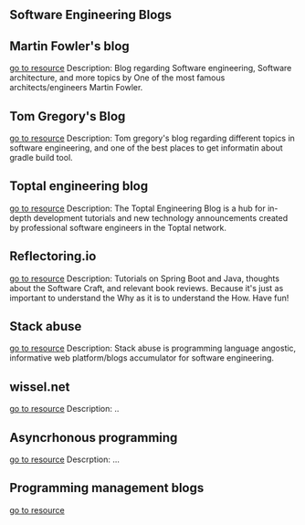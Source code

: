## Software Engineering Blogs

## Martin Fowler's blog
[go to resource](https://martinfowler.com/)
	Description: Blog regarding Software engineering, Software architecture, and more topics by One of the most famous architects/engineers Martin Fowler.

## Tom Gregory's Blog
[go to resource](https://tomgregory.com/)
	Description: Tom gregory's blog regarding different topics in software engineering, and one of the best places to get informatin about gradle build tool.

## Toptal engineering blog
[go to resource](https://www.toptal.com/developers/blog)
	Description: The Toptal Engineering Blog is a hub for in-depth development tutorials and new technology announcements created by professional software engineers in the Toptal network.

## Reflectoring.io
[go to resource](https://reflectoring.io/)
	Description: Tutorials on Spring Boot and Java, thoughts about the Software Craft, and relevant book reviews. Because it's just as important to understand the Why as it is to understand the How. Have fun!

## Stack abuse
[go to resource](https://stackabuse.com/)
	Description: Stack abuse is programming language angostic, informative web platform/blogs accumulator for software engineering.

## wissel.net
[go to resource](https://wissel.net/)
	Description: ..

## Asyncrhonous programming
[go to resource](https://luminousmen.com/post/asynchronous-programming-blocking-and-non-blocking)
Descrption: ...

## Programming management blogs
[go to resource](https://engineering-management.space/)
